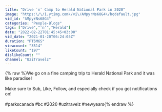 ```yaml
---
title: "Drive ’n’ Camp to Herald National Park in 2020"
image: "https:\/\/i.ytimg.com\/vi\/AMpyrNs68G4\/hqdefault.jpg"
vid_id: "AMpyrNs68G4"
categories: "People-Blogs"
tags: ["Drive","’n’","Herald"]
date: "2022-02-22T01:45:45+03:00"
vid_date: "2021-01-20T06:24:05Z"
duration: "PT5M6S"
viewcount: "3514"
likeCount: "197"
dislikeCount: ""
channel: "UziTravelz"
---
```

{% raw %}We go on a fine camping trip to Herald National Park and it was like paradise!<br /><br />Make sure to Sub, Like, Follow, and especially check if you got notifications on!<br /><br />#parkscanada #bc #2020 #uzitravelz #newyears{% endraw %}

